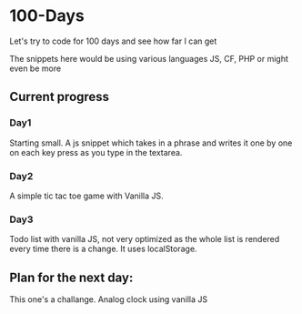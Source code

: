 # 100-Days
Let's try to code for 100 days and see how far I can get

The snippets here would be using various languages JS, CF, PHP or might even be more 

## Current progress
### Day1
Starting small. A js snippet which takes in a phrase and writes it one by one on each key press as you type in the textarea. 
### Day2
A simple tic tac toe game with Vanilla JS.
### Day3
Todo list with vanilla JS, not very optimized as the whole list is rendered every time there is a change. It uses localStorage.

## Plan for the next day: 
This one's a challange. Analog clock using vanilla JS
